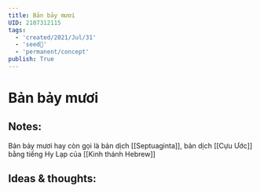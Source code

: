```yaml
---
title: Bản bảy mươi
UID: 2107312115
tags:
  - 'created/2021/Jul/31'
  - 'seed🥜'
  - 'permanent/concept'
publish: True
---
```

# Bản bảy mươi

## Notes:
Bản bảy mươi hay còn gọi là bản dịch [[Septuaginta]], bản dịch [[Cựu Ước]] bằng tiếng Hy Lạp của [[Kinh thánh Hebrew]]

## Ideas & thoughts:

